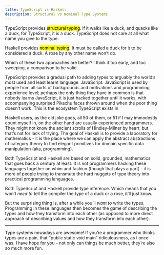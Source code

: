 ```yaml
---
title: TypeScript vs Haskell
description: Structural vs Nominal Type Systems
---
```


TypeScript provides <mark>structural typing</mark>. If it walks like a duck, and
quacks like a duck, for TypeScript, it is a duck. TypeScript does not care at
all what name you give to the type.

Haskell provides <mark>nominal typing</mark>. It must be called a duck for it to
be considered a duck. A rose by any other name won’t do.

Which of these two approaches are better? I think it too early, and too
sweeping, a comparison to be valid.

TypeScript provides a gradual path to adding types to arguably the world’s most
used and least learnt language: JavaScript. JavaScript is used by people from
all sorts of backgrounds and motivations and programming experience level;
perhaps the only thing they have in common is that nobody learns JavaScript, it
is just hacked together until it works, with accompanying surprised Pikachu
faces thrown around when the poor thing doesn’t work. This is the ecosystem
TypeScript exists in.

Haskell users, as the old joke goes, all 50 of them, or 51 if I may immodestly
count myself in, on the other hand are usually experienced programmers. They
might not know the ancient scrolls of Hindley-Milner by heart, but that’s not
for lack of trying. The goal of Haskell is to provide a laboratory for
mathematics - it is the place where we can apply the abstract abstractions of
category theory to find elegant primitives for domain specific data manipulation
(aka, programming).

Both TypeScript and Haskell are based on solid, grounded, mathematics that goes
back a century at least. It is not programmers hacking these languages together
on whim and fashion (though that plays a part) - it is more of people trying to
transmute the hard nuggets of type theory into practical programming languages.

Both TypeScript and Haskell provide type inference. Which means that you won’t
_need to_ tell the compiler the type of a duck or a rose, it’ll just know.

But the surprising thing is, after a while you’ll _want to_ write the types.
Programming in these languages then becomes the game of describing the types and
how they transform into each other (as opposed to more direct approach of
describing values and how they transform into each other).

---

Type systems nowadays are awesome! If you’re a programmer who thinks types are a
pain, that “public static void main” ridiculousness, as I once was, I have hope
for you – not only can things be much better, they’re also so much more fun.

